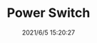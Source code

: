 ﻿---
layout: post 
title: Power Switch
tags: SW
categories: housing-terminal
overview: 
part_number: 0556-1
thumb_img: 
small_img: static/202106/556-20210605.JPG
date: 2021/6/5 15:20:27
---



